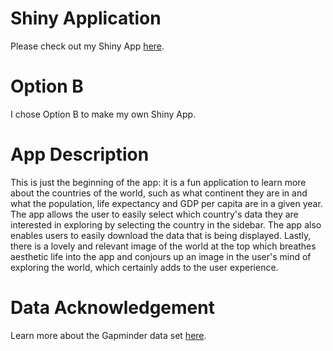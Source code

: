 # Shiny Application

Please check out my Shiny App [here](https://mike-mask.shinyapps.io/shiny_app_mike/).

# Option B

I chose Option B to make my own Shiny App.

# App Description

This is just the beginning of the app: it is a fun application to learn more about the countries of the world, such as what continent they are in and what the population, life expectancy and GDP per capita are in a given year. The app allows the user to easily select which country's data they are interested in exploring by selecting the country in the sidebar. The app also enables users to easily download the data that is being displayed. Lastly, there is a lovely and relevant image of the world at the top which breathes aesthetic life into the app and conjours up an image in the user's mind of exploring the world, which certainly adds to the user experience.

# Data Acknowledgement 
Learn more about the Gapminder data set [here](https://www.gapminder.org/data/).
